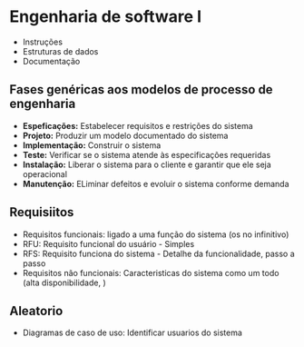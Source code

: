 # Engenharia de software I
- Instruções 
- Estruturas de dados
- Documentação

## Fases genéricas aos modelos de processo de engenharia
- **Espeficações:** Estabelecer requisitos e restrições do sistema
- **Projeto:** Produzir um modelo documentado do sistema
- **Implementação:** Construir o sistema
- **Teste:** Verificar se o sistema atende às especificações requeridas
- **Instalação:** Liberar o sistema para o cliente e garantir que ele seja operacional
- **Manutenção:** ELiminar defeitos e evoluir o sistema conforme demanda

## Requisiitos
- Requisitos funcionais: ligado a uma função do sistema (os no infinitivo)
- RFU: Requisito funcional do usuário - Simples
- RFS: Requisito funciona do sistema - Detalhe da funcionalidade, passo a passo
- Requisitos não funcionais: Caracteristicas do sistema como um todo (alta disponibilidade, )

## Aleatorio
- Diagramas de caso de uso: Identificar usuarios do sistema

